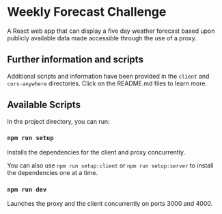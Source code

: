 # Weekly Forecast Challenge

A React web app that can display a five day weather forecast based upon publicly
available data made accessible through the use of a proxy.

## Further information and scripts

Additional scripts and information have been provided in the `client` and `cors-anywhere` directories. Click on the README.md files to learn more.

## Available Scripts

In the project directory, you can run:

### `npm run setup`

Installs the dependencies for the client and proxy concurrently.

You can also use `npm run setup:client` or `npm run setup:server` to install the dependencies one at a time.

### `npm run dev`

Launches the proxy and the client concurrently on ports 3000 and 4000.
